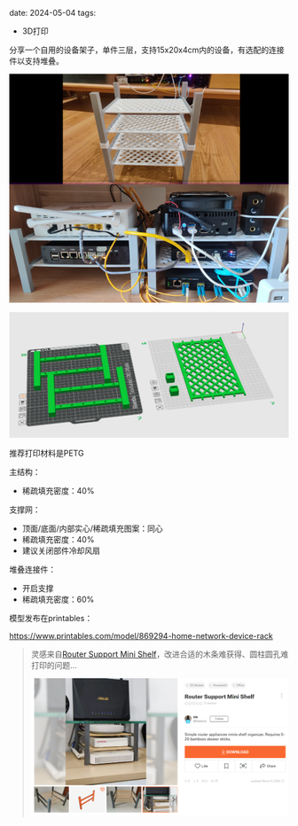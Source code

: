 date: 2024-05-04
tags:

- 3D打印

分享一个自用的设备架子，单件三层，支持15x20x4cm内的设备，有选配的连接件以支持堆叠。

![image-20240505224722775](_assets/家用网络设备架3D打印模型/image-20240505224722775.png)

<!--more-->

![2024-05-04-121550](_assets/家用网络设备架3D打印模型/2024-05-04-121550.png)

推荐打印材料是PETG

主结构：

- 稀疏填充密度：40%

支撑网：

- 顶面/底面/内部实心/稀疏填充图案：同心
- 稀疏填充密度：40%
- 建议关闭部件冷却风扇

堆叠连接件：

- 开启支撑
- 稀疏填充密度：60%



模型发布在printables：

https://www.printables.com/model/869294-home-network-device-rack



> 灵感来自[Router Support Mini Shelf](https://www.printables.com/model/794573-router-support-mini-shelf)，改进合适的木条难获得、圆柱圆孔难打印的问题...
>
> ![image-20240505230210419](_assets/家用网络设备架3D打印模型/image-20240505230210419.png)



